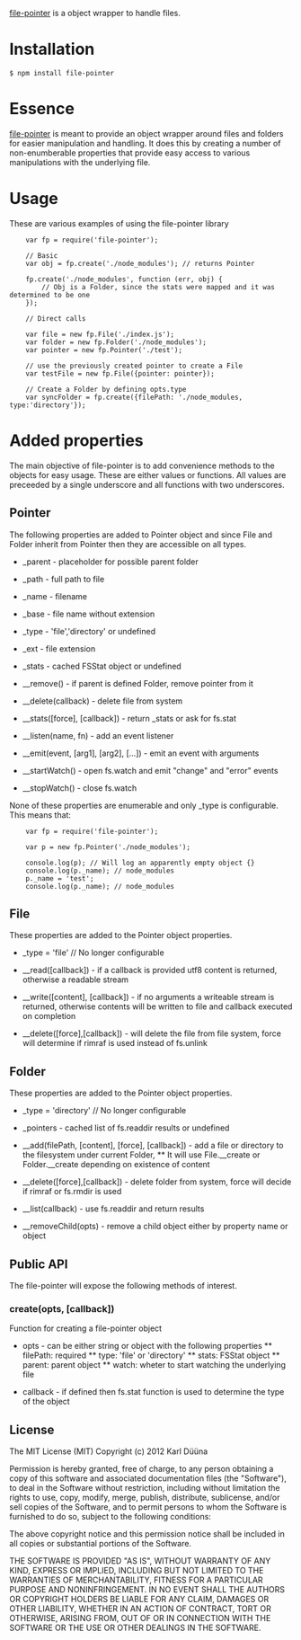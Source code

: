 [file-pointer](https://github.com/DeadAlready/node-file-pointer) is a object wrapper to handle files.

# Installation

    $ npm install file-pointer

# Essence

[file-pointer](https://github.com/DeadAlready/node-file-pointer) is meant to provide an object wrapper
around files and folders for easier manipulation and handling. It does this by creating a number of non-enumberable
properties that provide easy access to various manipulations with the underlying file.

# Usage

These are various examples of using the file-pointer library

		var fp = require('file-pointer');

		// Basic
		var obj = fp.create('./node_modules'); // returns Pointer

		fp.create('./node_modules', function (err, obj) {
			// Obj is a Folder, since the stats were mapped and it was determined to be one
		});

		// Direct calls

		var file = new fp.File('./index.js');
		var folder = new fp.Folder('./node_modules');
		var pointer = new fp.Pointer('./test');

		// use the previously created pointer to create a File
		var testFile = new fp.File({pointer: pointer});

		// Create a Folder by defining opts.type
		var syncFolder = fp.create({filePath: './node_modules, type:'directory'});

# Added properties

The main objective of file-pointer is to add convenience methods to the objects for easy usage.
These are either values or functions. All values are preceeded by a single underscore and all functions with two underscores.

## Pointer

The following properties are added to Pointer object and since File and Folder inherit from Pointer then
they are accessible on all types.

* _parent - placeholder for possible parent folder
* _path - full path to file
* _name - filename
* _base - file name without extension
* _type - 'file','directory' or undefined
* _ext - file extension
* _stats - cached FSStat object or undefined

* __remove() - if parent is defined Folder, remove pointer from it
* __delete(callback) - delete file from system
* __stats([force], [callback]) - return _stats or ask for fs.stat
* __listen(name, fn) - add an event listener
* __emit(event, [arg1], [arg2], [...]) - emit an event with arguments
* __startWatch() - open fs.watch and emit "change" and "error" events
* __stopWatch() - close fs.watch

None of these properties are enumerable and only _type is configurable.
This means that:

		var fp = require('file-pointer');

		var p = new fp.Pointer('./node_modules');

		console.log(p); // Will log an apparently empty object {}
		console.log(p._name); // node_modules
		p._name = 'test';
		console.log(p._name); // node_modules

## File

These properties are added to the Pointer object properties.

* _type = 'file' // No longer configurable

* __read([callback]) - if a callback is provided utf8 content is returned, otherwise a readable stream
* __write([content], [callback]) - if no arguments a writeable stream is returned,
otherwise contents will be written to file and callback executed on completion
* __delete([force],[callback]) - will delete the file from file system, force will determine if rimraf is used instead of fs.unlink


## Folder

These properties are added to the Pointer object properties.

* _type = 'directory' // No longer configurable
* _pointers - cached list of fs.readdir results or undefined

* __add(filePath, [content], [force], [callback]) - add a file or directory to the filesystem under current Folder,
** It will use File.__create or Folder.__create depending on existence of content
* __delete([force],[callback]) - delete folder from system, force will decide if rimraf or fs.rmdir is used
* __list(callback) - use fs.readdir and return results
* __removeChild(opts) - remove a child object either by property name or object


## Public API

The file-pointer will expose the following methods of interest.

### create(opts, [callback])

Function for creating a file-pointer object

* opts - can be either string or object with the following properties
** filePath: required
** type: 'file' or 'directory'
** stats: FSStat object
** parent: parent object
** watch: wheter to start watching the underlying file

* callback - if defined then fs.stat function is used to determine the type of the object

## License

The MIT License (MIT)
Copyright (c) 2012 Karl Düüna

Permission is hereby granted, free of charge, to any person obtaining a copy of
this software and associated documentation files (the "Software"), to deal in
the Software without restriction, including without limitation the rights to
use, copy, modify, merge, publish, distribute, sublicense, and/or sell copies of
the Software, and to permit persons to whom the Software is furnished to do so,
subject to the following conditions:

The above copyright notice and this permission notice shall be included in all
copies or substantial portions of the Software.

THE SOFTWARE IS PROVIDED "AS IS", WITHOUT WARRANTY OF ANY KIND, EXPRESS OR
IMPLIED, INCLUDING BUT NOT LIMITED TO THE WARRANTIES OF MERCHANTABILITY,
FITNESS FOR A PARTICULAR PURPOSE AND NONINFRINGEMENT. IN NO EVENT SHALL THE
AUTHORS OR COPYRIGHT HOLDERS BE LIABLE FOR ANY CLAIM, DAMAGES OR OTHER
LIABILITY, WHETHER IN AN ACTION OF CONTRACT, TORT OR OTHERWISE, ARISING FROM,
OUT OF OR IN CONNECTION WITH THE SOFTWARE OR THE USE OR OTHER DEALINGS IN THE
SOFTWARE.